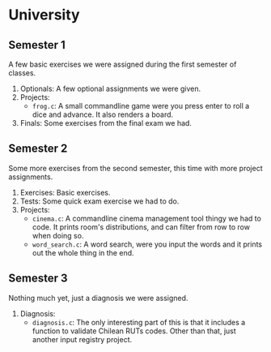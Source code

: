 # University
## Semester 1

A few basic exercises we were assigned during the first semester of classes.
  
  1. Optionals: A few optional assignments we were given.
  2. Projects:
      * `frog.c`: A small commandline game were you press enter to roll a dice and advance. It also renders a board.
  3. Finals: Some exercises from the final exam we had.
  
## Semester 2

Some more exercises from the second semester, this time with more project assignments.

  1. Exercises: Basic exercises.
  2. Tests: Some quick exam exercise we had to do.
  3. Projects:
       * `cinema.c`: A commandline cinema management tool thingy we had to code. It prints room's distributions, and
       can filter from row to row when doing so.
       * `word_search.c`: A word search, were you input the words and it prints out the whole thing in the end.
  
## Semester 3

Nothing much yet, just a diagnosis we were assigned.
    
   1. Diagnosis:
       * `diagnosis.c`: The only interesting part of this is that it includes a function to validate Chilean RUTs codes.
       Other than that, just another input registry project.
